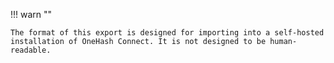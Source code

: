 !!! warn ""

    The format of this export is designed for importing into a self-hosted
    installation of OneHash Connect. It is not designed to be human-readable.
